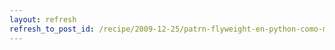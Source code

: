 ```yaml
---
layout: refresh
refresh_to_post_id: /recipe/2009-12-25/patrn-flyweight-en-python-como-metaclase.html
---
```

